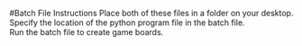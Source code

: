 #Batch File Instructions
Place both of these files in a folder on your desktop. \
Specify the location of the python program file in the batch file. \
Run the batch file to create game boards.
